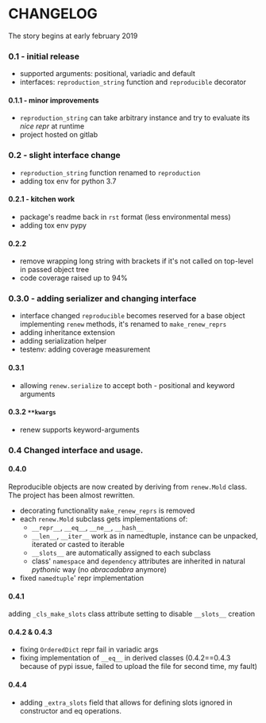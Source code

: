 # CHANGELOG
The story begins at early february 2019

### 0.1 - initial release
* supported arguments: positional, variadic and default 
* interfaces: `reproduction_string` function and `reproducible` decorator

#### 0.1.1 - minor improvements
* `reproduction_string` can take arbitrary instance and try to evaluate its *nice repr* at runtime
* project hosted on gitlab

### 0.2 - slight interface change
* `reproduction_string` function renamed to `reproduction`
* adding tox env for python 3.7 
#### 0.2.1 - kitchen work
* package's readme back in `rst` format (less environmental mess)
* adding tox env pypy
#### 0.2.2
* remove wrapping long string with brackets if it's not
called on top-level in passed object tree
* code coverage raised up to 94%

### 0.3.0 - adding serializer and changing interface 
* interface changed `reproducible` becomes reserved for a base object
implementing `renew` methods, it's renamed to `make_renew_reprs` 
* adding inheritance extension
* adding serialization helper
* testenv: adding coverage measurement
#### 0.3.1
* allowing `renew.serialize` to accept both - positional and keyword arguments
#### 0.3.2  `**kwargs`
* renew supports keyword-arguments

### 0.4 Changed interface and usage.
#### 0.4.0
Reproducible objects are now created by deriving from `renew.Mold` class. 
The project has been almost rewritten.
* decorating functionality `make_renew_reprs` is removed
* each `renew.Mold` subclass gets implementations of:
  - `__repr__`, `__eq__`, `__ne__`, `__hash__`
  - `__len__`, `__iter__` work as in namedtuple, instance can be unpacked, 
  iterated or casted to iterable
  - `__slots__` are automatically assigned to each subclass
  - class' `namespace` and `dependency` attributes are inherited in 
  natural *pythonic* way (no *abracadabra* anymore)
* fixed `namedtuple`' repr implementation 

#### 0.4.1
adding `_cls_make_slots` class attribute setting to
disable `__slots__` creation
#### 0.4.2 & 0.4.3
* fixing `OrderedDict` repr fail in variadic args
* fixing implementation of `__eq__` in derived classes
(0.4.2==0.4.3 because of pypi issue, failed to upload the file for second time, my fault)
#### 0.4.4
* adding `_extra_slots` field that allows for defining slots ignored 
in constructor and eq operations.
